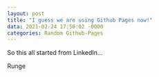 ```yaml
---
layout: post
title: "I guess we are using Github Pages now!"
data: 2021-02-24 17:50:02 -0000
categories: Random Github-Pages
---
```



So this all started from LinkedIn...

Runge
